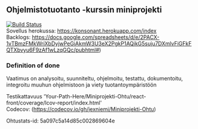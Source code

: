 ## Ohjelmistotuotanto -kurssin miniprojekti  
[![Build Status](https://travis-ci.org/jexniemi/Miniprojekti-Ohtu.svg?branch=master)](https://travis-ci.org/jexniemi/Miniprojekti-Ohtu)  
Sovellus herokussa: https://konsonant.herokuapp.com/index  
Backlogs: https://docs.google.com/spreadsheets/d/e/2PACX-1vTBmzFMkWriXbDyjwPeGiAkmW3U3eX2PgkP1AQikG5suju7DXmlvFiGFkFQTXbvyu6F9zAf1wLzqGQc/pubhtml#)

### Definition of done
Vaatimus on analysoitu, suunniteltu, ohjelmoitu, testattu,
dokumentoitu, integroitu muuhun ohjelmistoon ja viety
tuotantoympäristöön


Testikattavuus 'Your-Path-Here/Miniprojekti-Ohtu/react-front/coverage/lcov-report/index.html' <br>
Codecov: (https://codecov.io/gh/jexniemi/Miniprojekti-Ohtu)

Ohtustats-id: 5a097c5a14d85c002869604e
